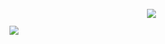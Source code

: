 <p align="center">
  <a href="https://skillicons.dev">
    <img src="https://skillicons.dev/icons?i=git,kubernetes,docker,c,angular,vue,laravel" />
  </a>
</p>



![](https://github.com/Your_Repository_Name/Your_GIF_Name.gif)
